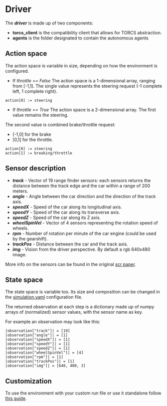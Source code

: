 # Driver

The **_driver_** is made up of two components:
* **torcs_client** is the compatibility client that allows for TORCS abstraction.
* **agents** is the folder designated to contain the autonomous agents

## Action space
The action space is variable in size, depending on how the environment is configured.

- If _throttle == False_
 The action space is a 1-dimensional array, ranging from [-1,1]. The single value represents the steering request (-1 complete left, 1 complete right).
 ```
 action[0] := steering
 ```

- If _throttle == True_
 The action space is a 2-dimensional array. The first value remains the steering.

 The second value is combined brake/throttle request:
 + [-1,0] for the brake
 + [0,1] for the throttle.
 ```
 action[0] := steering
 action[1] := breaking/throttle
 ```

## Sensor description
- **_track_** - Vector of 19 range finder sensors: each sensors returns the distance between the track edge and the car within a range of 200 meters.
- **_angle_** - Angle between the car direction and the direction of the track axis.
- **_speedX_** - Speed of the car along its longitudinal axis.
- **_speedY_** - Speed of the car along its transverse axis.
- **_speedZ_** - Speed of the car along its Z axis.
- **_wheelSpinVel_** - Vector of 4 sensors representing the rotation speed of wheels.
- **_rpm_** - Number of rotation per minute of the car engine (could be used by the gearshift).
- **_trackPos_** - Distance between the car and the track axis.
- **_img_** - Vision from the driver perspective. By default a rgb 640x480 image.

More info on the sensors can be found in the original [scr paper](https://arxiv.org/pdf/1304.1672.pdf).

## State space
The state space is variable too. Its size and composition can be changed in the [simulation.yaml](config/simulation.yaml) configuration file.

The returned observation at each step is a dictionary made up of numpy arrays of (normalized) sensor values, with the sensor name as key.

For example an observation may look like this:
```
|observation["track"]| = [19]
|observation["angle"]| = [1]
|observation["speedX"]| = [1]
|observation["speedY"]| = [1]
|observation["speedZ"]| = [1]
|observation["wheelSpinVel"]| = [4]
|observation["rpm"]| = [1]
|observation["trackPos"]| = [1]
|observation["img"]| = [640, 480, 3]
```

## Customization
To use the environment with your custom run file or use it standalone follow [this guide](https://github.com/gerkone/pyTORCS-docker/tree/master/driver/torcs_client).
